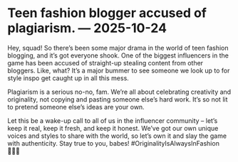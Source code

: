 # Teen fashion blogger accused of plagiarism. — 2025-10-24

Hey, squad! So there’s been some major drama in the world of teen fashion blogging, and it’s got everyone shook. One of the biggest influencers in the game has been accused of straight-up stealing content from other bloggers. Like, what? It’s a major bummer to see someone we look up to for style inspo get caught up in all this mess.

Plagiarism is a serious no-no, fam. We’re all about celebrating creativity and originality, not copying and pasting someone else’s hard work. It’s so not lit to pretend someone else’s ideas are your own.

Let this be a wake-up call to all of us in the influencer community – let’s keep it real, keep it fresh, and keep it honest. We’ve got our own unique voices and styles to share with the world, so let’s own it and slay the game with authenticity. Stay true to you, babes! #OriginalityIsAlwaysInFashion 💁‍♀️✨
